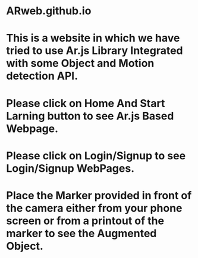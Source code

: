 # ARweb.github.io

# This is a website in which we have tried to use Ar.js Library Integrated with some Object and Motion detection API.
# Please click on Home And Start Larning button to see Ar.js Based Webpage.
# Please click on Login/Signup to see Login/Signup WebPages.
# Place the Marker provided in front of the camera either from your phone screen or from a printout of the marker to see the Augmented Object.
